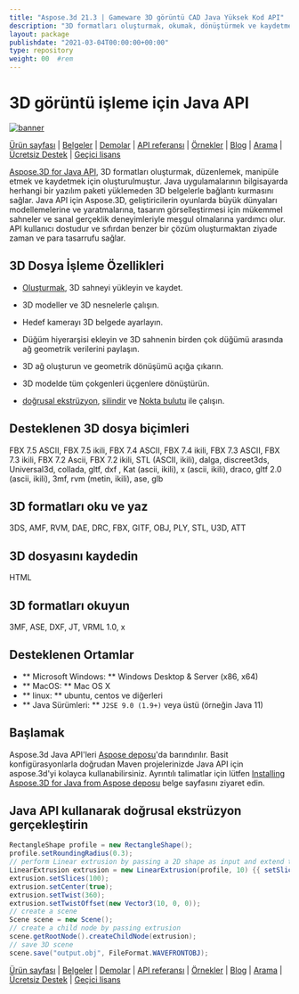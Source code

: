 ```yaml
---
title: "Aspose.3d 21.3 | Gameware 3D görüntü CAD Java Yüksek Kod API" 
description: "3D formatları oluşturmak, okumak, dönüştürmek ve kaydetmek için Java Kütüphanesi (örn. 3DS, 3MF, DAE, DFX, GITF, U3D, vb.). Geometrileri, grafikleri, iskeletleri ve morph deformerları destekler." 
layout: package
publishdate: "2021-03-04T00:00:00+00:00"
type: repository
weight: 00	#rem
---
```


# 3D görüntü işleme için Java API
[![banner](../aspose_3d-for-java-banner.png)](./)

[Ürün sayfası](https://products.aspose.com/3d/java) | [Belgeler](https://docs.aspose.com/3d/java/) | [Demolar](https://products.aspose.app/3d/family) | [API referansı](https://apireference.aspose.com/3d/java) | [Örnekler](https://github.com/aspose-3d/Aspose.3D-for-Java) | [Blog](https://blog.aspose.com/category/3d/) | [Arama](https://search.aspose.com/) | [Ücretsiz Destek](https://forum.aspose.com/c/3d) | [Geçici lisans](https://purchase.aspose.com/temporary-license)

[Aspose.3D for Java API](https://products.aspose.com/3d/java), 3D formatları oluşturmak, düzenlemek, manipüle etmek ve kaydetmek için oluşturulmuştur. Java uygulamalarının bilgisayarda herhangi bir yazılım paketi yüklemeden 3D belgelerle bağlantı kurmasını sağlar. Java API için Aspose.3D, geliştiricilerin oyunlarda büyük dünyaları modellemelerine ve yaratmalarına, tasarım görselleştirmesi için mükemmel sahneler ve sanal gerçeklik deneyimleriyle meşgul olmalarına yardımcı olur. API kullanıcı dostudur ve sıfırdan benzer bir çözüm oluşturmaktan ziyade zaman ve para tasarrufu sağlar.

## 3D Dosya İşleme Özellikleri

- [Oluşturmak](https://docs.aspose.com/3d/java/create-an-empty-3d-document/), 3D sahneyi yükleyin ve kaydet.
- 3D modeller ve 3D nesnelerle çalışın.
- Hedef kamerayı 3D belgede ayarlayın.
- Düğüm hiyerarşisi ekleyin ve 3D sahnenin birden çok düğümü arasında ağ geometrik verilerini paylaşın.
- 3D ağ oluşturun ve geometrik dönüşümü açığa çıkarın.
- 3D modelde tüm çokgenleri üçgenlere dönüştürün.

- [doğrusal ekstrüzyon](https://docs.aspose.com/3d/java/working-with-linear-extrusion/), [silindir](https://docs.aspose.com/3d/java/working-with-silindir/) ve [Nokta bulutu](https://docs.aspose.com/3d/java/working-with-pointcloud/) ile çalışın.

## Desteklenen 3D dosya biçimleri
FBX 7.5 ASCII, FBX 7.5 ikili, FBX 7.4 ASCII, FBX 7.4 ikili, FBX 7.3 ASCII, FBX 7.3 ikili, FBX 7.2 Ascii, FBX 7.2 ikili, STL (ASCII, ikili), dalga, discreet3ds, Universal3d, collada, gltf, dxf , Kat (ascii, ikili), x (ascii, ikili), draco, gltf 2.0 (ascii, ikili), 3mf, rvm (metin, ikili), ase, glb

## 3D formatları oku ve yaz
3DS, AMF, RVM, DAE, DRC, FBX, GITF, OBJ, PLY, STL, U3D, ATT

## 3D dosyasını kaydedin
HTML

## 3D formatları okuyun
3MF, ASE, DXF, JT, VRML 1.0, x

## Desteklenen Ortamlar
- ** Microsoft Windows: ** Windows Desktop & Server (x86, x64)
- ** MacOS: ** Mac OS X
- ** linux: ** ubuntu, centos ve diğerleri
- ** Java Sürümleri: ** `J2SE 9.0 (1.9+)` veya üstü (örneğin Java 11)

## Başlamak

Aspose.3d Java API'leri [Aspose deposu](https://releases.aspose.com/3d/java/)'da barındırılır. Basit konfigürasyonlarla doğrudan Maven projelerinizde Java API için aspose.3d'yi kolayca kullanabilirsiniz. Ayrıntılı talimatlar için lütfen [Installing Aspose.3D for Java from Aspose deposu](https://docs.aspose.com/3d/java/installation/) belge sayfasını ziyaret edin.

## Java API kullanarak doğrusal ekstrüzyon gerçekleştirin

``` java
RectangleShape profile = new RectangleShape();
profile.setRoundingRadius(0.3);
// perform Linear extrusion by passing a 2D shape as input and extend the shape in the 3rd dimension
LinearExtrusion extrusion = new LinearExtrusion(profile, 10) {{ setSlices(100); setCenter(true); setTwist(360); setTwistOffset(new Vector3(10, 0, 0));}};
extrusion.setSlices(100);
extrusion.setCenter(true);
extrusion.setTwist(360);
extrusion.setTwistOffset(new Vector3(10, 0, 0));
// create a scene
Scene scene = new Scene();
// create a child node by passing extrusion
scene.getRootNode().createChildNode(extrusion);
// save 3D scene
scene.save("output.obj", FileFormat.WAVEFRONTOBJ);
```

[Ürün sayfası](https://products.aspose.com/3d/java) | [Belgeler](https://docs.aspose.com/3d/java/) | [Demolar](https://products.aspose.app/3d/family) | [API referansı](https://apireference.aspose.com/3d/java) | [Örnekler](https://github.com/aspose-3d/Aspose.3D-for-Java) | [Blog](https://blog.aspose.com/category/3d/) | [Arama](https://search.aspose.com/) | [Ücretsiz Destek](https://forum.aspose.com/c/3d) | [Geçici lisans](https://purchase.aspose.com/temporary-license)
